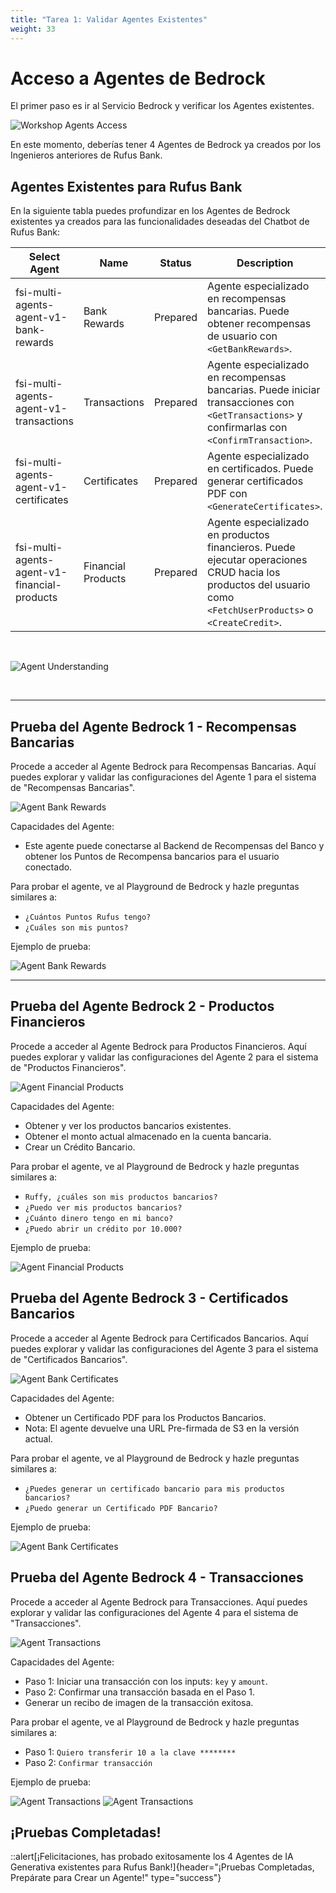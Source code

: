 ```yaml
---
title: "Tarea 1: Validar Agentes Existentes"
weight: 33
---
```


# Acceso a Agentes de Bedrock

El primer paso es ir al Servicio Bedrock y verificar los Agentes existentes.

![Workshop Agents Access](/static/03-images/workshop-agents-01.gif)

En este momento, deberías tener 4 Agentes de Bedrock ya creados por los Ingenieros anteriores de Rufus Bank.

## Agentes Existentes para Rufus Bank

En la siguiente tabla puedes profundizar en los Agentes de Bedrock existentes ya creados para las funcionalidades deseadas del Chatbot de Rufus Bank:

| Select Agent                                 | Name               | Status   | Description                                                                                                                                                   |
| -------------------------------------------- | ------------------ | -------- | ------------------------------------------------------------------------------------------------------------------------------------------------------------- |
| fsi-multi-agents-agent-v1-bank-rewards       | Bank Rewards       | Prepared | Agente especializado en recompensas bancarias. Puede obtener recompensas de usuario con `<GetBankRewards>`.                                                   |
| fsi-multi-agents-agent-v1-transactions       | Transactions       | Prepared | Agente especializado en recompensas bancarias. Puede iniciar transacciones con `<GetTransactions>` y confirmarlas con `<ConfirmTransaction>`.                 |
| fsi-multi-agents-agent-v1-certificates       | Certificates       | Prepared | Agente especializado en certificados. Puede generar certificados PDF con `<GenerateCertificates>`.                                                            |
| fsi-multi-agents-agent-v1-financial-products | Financial Products | Prepared | Agente especializado en productos financieros. Puede ejecutar operaciones CRUD hacia los productos del usuario como `<FetchUserProducts>` o `<CreateCredit>`. |

<br>

![Agent Understanding](/static/03-images/workshop-agents-00.png)

<br>

---

## Prueba del Agente Bedrock 1 - Recompensas Bancarias

Procede a acceder al Agente Bedrock para Recompensas Bancarias. Aquí puedes explorar y validar las configuraciones del Agente 1 para el sistema de "Recompensas Bancarias".

![Agent Bank Rewards](/static/03-images/workshop-agents-02.png)

Capacidades del Agente:

- Este agente puede conectarse al Backend de Recompensas del Banco y obtener los Puntos de Recompensa bancarios para el usuario conectado.

Para probar el agente, ve al Playground de Bedrock y hazle preguntas similares a:

- `¿Cuántos Puntos Rufus tengo?`
- `¿Cuáles son mis puntos?`

Ejemplo de prueba:

![Agent Bank Rewards](/static/03-images/workshop-agents-03.gif)

---

## Prueba del Agente Bedrock 2 - Productos Financieros

Procede a acceder al Agente Bedrock para Productos Financieros. Aquí puedes explorar y validar las configuraciones del Agente 2 para el sistema de "Productos Financieros".

![Agent Financial Products](/static/03-images/workshop-agents-04.png)

Capacidades del Agente:

- Obtener y ver los productos bancarios existentes.
- Obtener el monto actual almacenado en la cuenta bancaria.
- Crear un Crédito Bancario.

Para probar el agente, ve al Playground de Bedrock y hazle preguntas similares a:

- `Ruffy, ¿cuáles son mis productos bancarios?`
- `¿Puedo ver mis productos bancarios?`
- `¿Cuánto dinero tengo en mi banco?`
- `¿Puedo abrir un crédito por 10.000?`

Ejemplo de prueba:

![Agent Financial Products](/static/03-images/workshop-agents-05.gif)

## Prueba del Agente Bedrock 3 - Certificados Bancarios

Procede a acceder al Agente Bedrock para Certificados Bancarios. Aquí puedes explorar y validar las configuraciones del Agente 3 para el sistema de "Certificados Bancarios".

![Agent Bank Certificates](/static/03-images/workshop-agents-06.png)

Capacidades del Agente:

- Obtener un Certificado PDF para los Productos Bancarios.
- Nota: El agente devuelve una URL Pre-firmada de S3 en la versión actual.

Para probar el agente, ve al Playground de Bedrock y hazle preguntas similares a:

- `¿Puedes generar un certificado bancario para mis productos bancarios?`
- `¿Puedo generar un Certificado PDF Bancario?`

Ejemplo de prueba:

![Agent Bank Certificates](/static/03-images/workshop-agents-07.gif)

## Prueba del Agente Bedrock 4 - Transacciones

Procede a acceder al Agente Bedrock para Transacciones. Aquí puedes explorar y validar las configuraciones del Agente 4 para el sistema de "Transacciones".

![Agent Transactions](/static/03-images/workshop-agents-08.png)

Capacidades del Agente:

- Paso 1: Iniciar una transacción con los inputs: `key` y `amount`.
- Paso 2: Confirmar una transacción basada en el Paso 1.
- Generar un recibo de imagen de la transacción exitosa.

Para probar el agente, ve al Playground de Bedrock y hazle preguntas similares a:

- Paso 1: `Quiero transferir 10 a la clave ********`
- Paso 2: `Confirmar transacción`

Ejemplo de prueba:

![Agent Transactions](/static/03-images/workshop-agents-09.png)
![Agent Transactions](/static/03-images/workshop-agents-10.png)

## ¡Pruebas Completadas!

::alert[¡Felicitaciones, has probado exitosamente los 4 Agentes de IA Generativa existentes para Rufus Bank!]{header="¡Pruebas Completadas, Prepárate para Crear un Agente!" type="success"}
